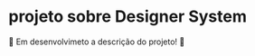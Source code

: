 # projeto sobre Designer System

:construction: Em desenvolvimeto a descrição do projeto! :construction:
